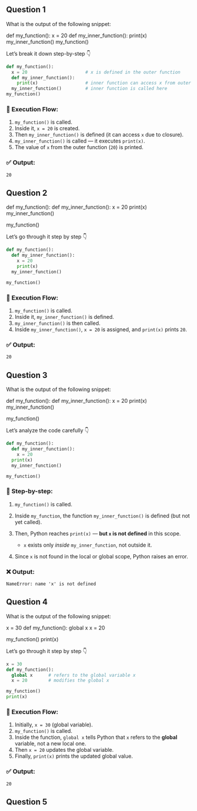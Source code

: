 ## Question 1

What is the output of the following snippet:

def my_function():
  x = 20
  def my_inner_function():
    print(x)
  my_inner_function()
my_function()


Let’s break it down step-by-step 👇

```python
def my_function():
  x = 20                      # x is defined in the outer function
  def my_inner_function():
    print(x)                  # inner function can access x from outer scope
  my_inner_function()         # inner function is called here
my_function()
```

### 🔹 Execution Flow:

1. `my_function()` is called.
2. Inside it, `x = 20` is created.
3. Then `my_inner_function()` is defined (it can access `x` due to closure).
4. `my_inner_function()` is called — it executes `print(x)`.
5. The value of `x` from the outer function (`20`) is printed.

### ✅ **Output:**

```
20
```


## Question 2

def my_function():
  def my_inner_function():
    x = 20
    print(x)
  my_inner_function()

my_function()


Let’s go through it step by step 👇

```python
def my_function():
  def my_inner_function():
    x = 20
    print(x)
  my_inner_function()

my_function()
```

### 🔹 Execution Flow:

1. `my_function()` is called.
2. Inside it, `my_inner_function()` is defined.
3. `my_inner_function()` is then called.
4. Inside `my_inner_function()`, `x = 20` is assigned, and `print(x)` prints `20`.

### ✅ **Output:**

```
20
```

## Question 3

What is the output of the following snippet:

def my_function():
  def my_inner_function():
    x = 20
  print(x)
  my_inner_function()

my_function()

Let’s analyze the code carefully 👇

```python
def my_function():
  def my_inner_function():
    x = 20
  print(x)
  my_inner_function()

my_function()
```

### 🔹 Step-by-step:

1. `my_function()` is called.
2. Inside `my_function`, the function `my_inner_function()` is defined (but not yet called).
3. Then, Python reaches `print(x)` — **but `x` is not defined** in this scope.

   * `x` exists only *inside* `my_inner_function`, not outside it.
4. Since `x` is not found in the local or global scope, Python raises an error.

### ❌ **Output:**

```
NameError: name 'x' is not defined
```


## Question 4

What is the output of the following snippet:

x = 30
def my_function():
  global x
  x = 20

my_function()
print(x)

Let’s go through it step by step 👇

```python
x = 30
def my_function():
  global x      # refers to the global variable x
  x = 20        # modifies the global x

my_function()
print(x)
```

### 🔹 Execution Flow:

1. Initially, `x = 30` (global variable).
2. `my_function()` is called.
3. Inside the function, `global x` tells Python that `x` refers to the **global** variable, not a new local one.
4. Then `x = 20` updates the global variable.
5. Finally, `print(x)` prints the updated global value.

### ✅ **Output:**

```
20
```

## Question 5
